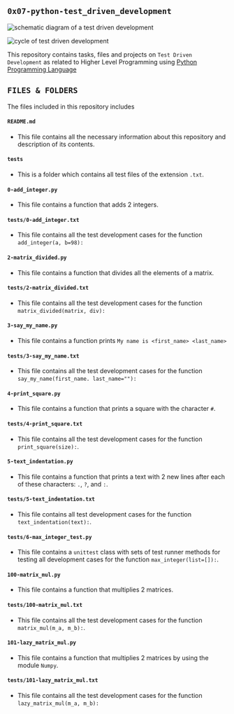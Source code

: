 ## `0x07-python-test_driven_development`

![schematic diagram of a test driven development](https://www.xenonstack.com/hubfs/images/xenonstack-test-driven-development-tools-best-practices.png)

![cycle of test driven development](https://files.realpython.com/media/tdd.0904607f8ec9.png)

This repository contains tasks, files and projects on `Test Driven Development` as related to Higher Level Programming using [Python Programming Language](https://en.wikipedia.org/wiki/Python_(programming_language))

## `FILES & FOLDERS`

The files included in this repository includes

#### `README.md`
  - This file contains all the necessary information about this repository and description of its contents.

#### `tests`
  - This is a folder which contains all test files of the extension `.txt`.

#### `0-add_integer.py`
  - This file contains a function that adds 2 integers.

#### `tests/0-add_integer.txt`
  - This file contains all the test development cases for the function `add_integer(a, b=98):`

#### `2-matrix_divided.py`
  - This file contains a function that divides all the elements of a matrix.

#### `tests/2-matrix_divided.txt`
  - This file contains all the test development cases for the function `matrix_divided(matrix, div):`
#### `3-say_my_name.py`
  - This file contains a function prints `My name is <first_name> <last_name>`

#### `tests/3-say_my_name.txt`
  - This file contains all the test development cases for the function `say_my_name(first_name. last_name=""):`

#### `4-print_square.py`
  - This file contains a function that prints a square with the character `#`.

#### `tests/4-print_square.txt`
  - This file contains all the test development cases for the function `print_square(size):`.

#### `5-text_indentation.py`
  - This file contains a function that prints a text with 2 new lines after each of these characters: `.`, `?`, and `:`.

#### `tests/5-text_indentation.txt`
  - This file contains all test development cases for the function `text_indentation(text):`.

#### `tests/6-max_integer_test.py`
  - This file contains a `unittest` class with sets of test runner methods for testing all development cases for the function `max_integer(list=[]):`.

#### `100-matrix_mul.py`
  - This file contains a function that multiplies 2 matrices.

#### `tests/100-matrix_mul.txt`
  - This file contains all the test development cases for the function `matrix_mul(m_a, m_b):`.

#### `101-lazy_matrix_mul.py`
  - This file contains a function that multiplies 2 matrices by using the module `Numpy`.

#### `tests/101-lazy_matrix_mul.txt`
  - This file contains all the test development cases for the function `lazy_matrix_mul(m_a, m_b):`
